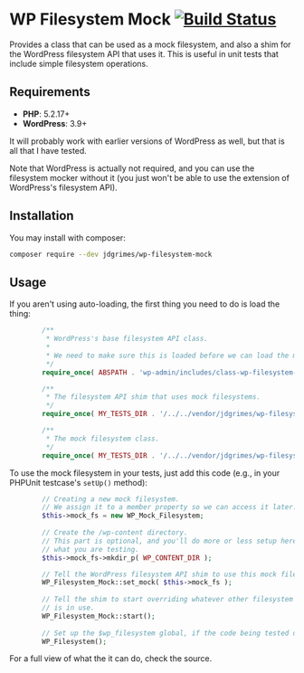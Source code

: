 # WP Filesystem Mock [![Build Status](https://travis-ci.org/JDGrimes/wp-filesystem-mock.svg?branch=master)](https://travis-ci.org/JDGrimes/wp-filesystem-mock)

Provides a class that can be used as a mock filesystem, and also a shim for the 
WordPress filesystem API that uses it. This is useful in unit tests that include
simple filesystem operations.

## Requirements

- **PHP**: 5.2.17+
- **WordPress**: 3.9+

It will probably work with earlier versions of WordPress as well, but that is all 
that I have tested.

Note that WordPress is actually not required, and you can use the filesystem mocker
without it (you just won't be able to use the extension of WordPress's filesystem
API).

## Installation

You may install with composer:

```bash
composer require --dev jdgrimes/wp-filesystem-mock
```

## Usage

If you aren't using auto-loading, the first thing you need to do is load the thing:

```php
		/**
		 * WordPress's base filesystem API class.
		 *
		 * We need to make sure this is loaded before we can load the mock.
		 */
		require_once( ABSPATH . 'wp-admin/includes/class-wp-filesystem-base.php' );

		/**
		 * The filesystem API shim that uses mock filesystems.
		 */
		require_once( MY_TESTS_DIR . '/../../vendor/jdgrimes/wp-filesystem-mock/src/wp-filesystem-mock.php' );

		/**
		 * The mock filesystem class.
		 */
		require_once( MY_TESTS_DIR . '/../../vendor/jdgrimes/wp-filesystem-mock/src/wp-mock-filesystem.php' );

```

To use the mock filesystem in your tests, just add this code (e.g., in your PHPUnit
testcase's `setUp()` method):

```php
		// Creating a new mock filesystem.
		// We assign it to a member property so we can access it later.
		$this->mock_fs = new WP_Mock_Filesystem;
		
		// Create the /wp-content directory.
		// This part is optional, and you'll do more or less setup here depending on
		// what you are testing.
		$this->mock_fs->mkdir_p( WP_CONTENT_DIR );

		// Tell the WordPress filesystem API shim to use this mock filesystem.
		WP_Filesystem_Mock::set_mock( $this->mock_fs );
		
		// Tell the shim to start overriding whatever other filesystem access method
		// is in use.
		WP_Filesystem_Mock::start();
	
		// Set up the $wp_filesystem global, if the code being tested doesn't do this.
		WP_Filesystem();
```

For a full view of what the it can do, check the source.
